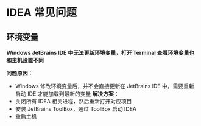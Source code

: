 # IDEA 常见问题


## 环境变量

**Windows JetBrains IDE 中无法更新环境变量，打开 Terminal 查看环境变量也和主机设置不同**

**问题原因**：
- Windows 修改环境变量后，并不会直接更新在 JetBrains IDE 中，需要重新启动 IDE 才能加载到最新的变量
**解决方案**：
- 关闭所有 IDEA 相关进程，然后重新打开对应项目
- 安装 JetBrains ToolBox，通过 ToolBox 启动 IDEA
- 重启主机

